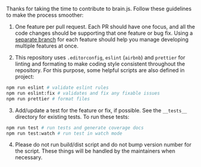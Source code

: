 Thanks for taking the time to contribute to brain.js. Follow these guidelines to make the process smoother:

1.  One feature per pull request. Each PR should have one focus, and all the code changes should be supporting that one feature or bug fix. Using a [separate branch](https://guides.github.com/introduction/flow/index.html) for each feature should help you manage developing multiple features at once.

2.  This repository uses `.editorconfig`, `eslint` (`airbnb`) and `prettier` for linting and formating to make coding style consistent throughout the repository. For this purpose, some helpful scripts are also defined in project:

```bash
npm run eslint # validate eslint rules
npm run eslint:fix # validates and fix any fixable issues
npm run prettier # format files
```

3.  Add/update a test for the feature or fix, if possible. See the `__tests__` directory for existing tests. To run these tests:

```bash
npm run test # run tests and generate coverage docs
npm run test:watch # run test in watch mode
```

4.  Please do not run build/dist script and do not bump version number for the script. These things will be handled by the maintainers when necessary.
